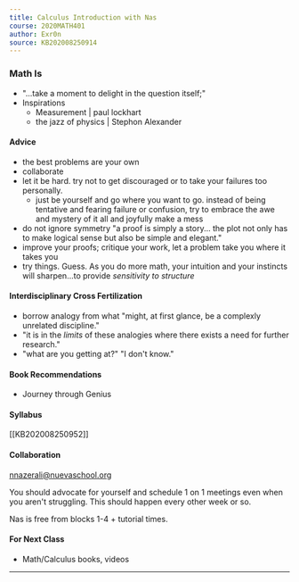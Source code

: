 ```yaml
---
title: Calculus Introduction with Nas
course: 2020MATH401
author: Exr0n
source: KB202008250914
---
```


### Math Is
- "...take a moment to delight in the question itself;"
- Inspirations 
	- Measurement | paul lockhart
	- the jazz of physics | Stephon Alexander

#### Advice
- the best problems are your own
- collaborate
- let it be hard. try not to get discouraged or to take your failures too personally.
	- just be yourself and go where you want to go. instead of being tentative and fearing failure or confusion, try to embrace the awe and mystery of it all and joyfully make a mess
- do not ignore symmetry
"a proof is simply a story... the plot not only has to make logical sense but also be simple and elegant."
- improve your proofs; critique your work, let a problem take you where it takes you
- try things. Guess. As you do more math, your intuition and your instincts will sharpen...to provide _sensitivity to structure_

#### Interdisciplinary Cross Fertilization
- borrow analogy from what "might, at first glance, be a complexly unrelated discipline."
- "it is in the _limits_ of these analogies where there exists a need for further research."
- "what are you getting at?" "I don't know."

#### Book Recommendations
- Journey through Genius

#### Syllabus
[[KB202008250952]]

#### Collaboration
nnazerali@nuevaschool.org

You should advocate for yourself and schedule 1 on 1 meetings even when you aren't struggling. This should happen every other week or so.

Nas is free from blocks 1-4 + tutorial times.

#### For Next Class
- Math/Calculus books, videos

---